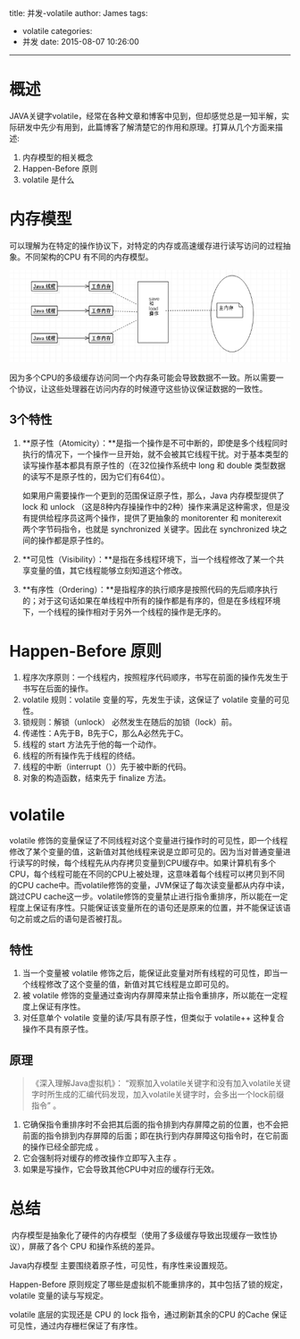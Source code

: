 title: 并发-volatile
author: James
tags:
  - volatile
categories:
  - 并发
date: 2015-08-07 10:26:00
---
# 概述
JAVA关键字volatile，经常在各种文章和博客中见到，但却感觉总是一知半解，实际研发中先少有用到，此篇博客了解清楚它的作用和原理。打算从几个方面来描述:

1. 内存模型的相关概念
2. Happen-Before 原则
3. volatile 是什么

<!-- more -->

# 内存模型

可以理解为在特定的操作协议下，对特定的内存或高速缓存进行读写访问的过程抽象。不同架构的CPU 有不同的内存模型。 

![](/images/volatile/java-memory.png)

因为多个CPU的多级缓存访问同一个内存条可能会导致数据不一致。所以需要一个协议，让这些处理器在访问内存的时候遵守这些协议保证数据的一致性。 

## 3个特性

1. **原子性（Atomicity）：**是指一个操作是不可中断的，即使是多个线程同时执行的情况下，一个操作一旦开始，就不会被其它线程干扰。对于基本类型的读写操作基本都具有原子性的（在32位操作系统中 long 和 double 类型数据的读写不是原子性的，因为它们有64位）。

   如果用户需要操作一个更到的范围保证原子性，那么，Java 内存模型提供了 lock 和 unlock （这是8种内存操操作中的2种）操作来满足这种需求，但是没有提供给程序员这两个操作，提供了更抽象的 monitorenter 和 moniterexit 两个字节码指令，也就是 synchronized 关键字。因此在 synchronized 块之间的操作都是原子性的。 

2. **可见性（Visibility）：**是指在多线程环境下，当一个线程修改了某一个共享变量的值，其它线程能够立刻知道这个修改。

3. **有序性（Ordering）：**是指程序的执行顺序是按照代码的先后顺序执行的；对于这句话如果在单线程中所有的操作都是有序的，但是在多线程环境下，一个线程的操作相对于另外一个线程的操作是无序的。

# Happen-Before 原则

1. 程序次序原则：一个线程内，按照程序代码顺序，书写在前面的操作先发生于书写在后面的操作。
2. volatile 规则：volatile 变量的写，先发生于读，这保证了 volatile 变量的可见性。
3. 锁规则：解锁（unlock） 必然发生在随后的加锁（lock）前。
4. 传递性：A先于B，B先于C，那么A必然先于C。
5. 线程的 start 方法先于他的每一个动作。
6. 线程的所有操作先于线程的终结。
7. 线程的中断（interrupt（））先于被中断的代码。
8. 对象的构造函数，结束先于 finalize 方法。

#  volatile

volatile 修饰的变量保证了不同线程对这个变量进行操作时的可见性，即一个线程修改了某个变量的值，这新值对其他线程来说是立即可见的。因为当对普通变量进行读写的时候，每个线程先从内存拷贝变量到CPU缓存中。如果计算机有多个CPU，每个线程可能在不同的CPU上被处理，这意味着每个线程可以拷贝到不同的CPU cache中。而volatile修饰的变量，JVM保证了每次读变量都从内存中读，跳过CPU cache这一步。volatile修饰的变量禁止进行指令重排序，所以能在一定程度上保证有序性。只能保证该变量所在的语句还是原来的位置，并不能保证该语句之前或之后的语句是否被打乱。 

## 特性

1. 当一个变量被 volatile 修饰之后，能保证此变量对所有线程的可见性，即当一个线程修改了这个变量的值，新值对其它线程是立即可见的。
2. 被 volatile 修饰的变量通过查询内存屏障来禁止指令重排序，所以能在一定程度上保证有序性。
3. 对任意单个 volatile 变量的读/写具有原子性，但类似于 volatile++ 这种复合操作不具有原子性。 

## 原理

> 《深入理解Java虚拟机》： “观察加入volatile关键字和没有加入volatile关键字时所生成的汇编代码发现，加入volatile关键字时，会多出一个lock前缀指令” 。

1. 它确保指令重排序时不会把其后面的指令排到内存屏障之前的位置，也不会把前面的指令排到内存屏障的后面；即在执行到内存屏障这句指令时，在它前面的操作已经全部完成 。
2. 它会强制将对缓存的修改操作立即写入主存 。
3. 如果是写操作，它会导致其他CPU中对应的缓存行无效。 

# 总结

 内存模型是抽象化了硬件的内存模型（使用了多级缓存导致出现缓存一致性协议），屏蔽了各个 CPU 和操作系统的差异。 

Java内存模型 主要围绕着原子性，可见性，有序性来设置规范。 

Happen-Before 原则规定了哪些是虚拟机不能重排序的，其中包括了锁的规定，volatile 变量的读与写规定。 

volatile 底层的实现还是 CPU 的 lock 指令，通过刷新其余的CPU 的Cache 保证可见性，通过内存栅栏保证了有序性。 

